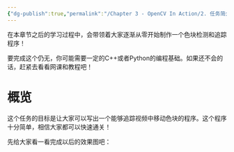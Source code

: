 ```yaml
---
{"dg-publish":true,"permalink":"/Chapter 3 - OpenCV In Action/2. 任务简介/"}
---
```


在本章节之后的学习过程中，会带领着大家逐渐从零开始制作一个色块检测和追踪程序！

要完成这个仍无，你可能需要一定的C++或者Python的编程基础。如果还不会的话，赶紧去看看网课和教程吧！

# 概览

这个任务的目标是让大家可以写出一个能够追踪视频中移动色块的程序。这个程序十分简单，相信大家都可以快速通关！

先给大家看一看完成以后的效果图吧：
